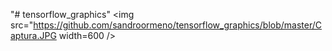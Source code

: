 "# tensorflow_graphics" 
<img src="https://github.com/sandroormeno/tensorflow_graphics/blob/master/Captura.JPG width=600 />
